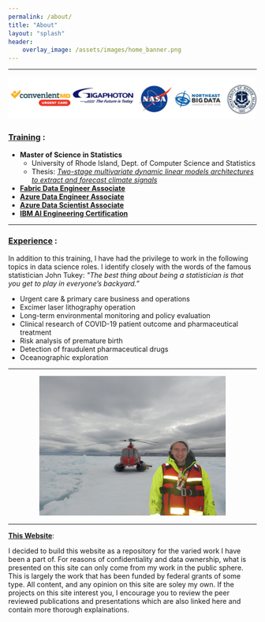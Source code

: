 ```yaml
---
permalink: /about/
title: "About"
layout: "splash"
header:
    overlay_image: /assets/images/home_banner.png
---
```


---

![Logos](/assets/images/Experience_banner_2.jpg)

### <ins>Training</ins> : 
* __Master of Science in Statistics__
    * University of Rhode Island, Dept. of Computer Science and Statistics
    * Thesis: [_Two-stage multivariate dynamic linear models architectures to extract and forecast climate signals_](https://par.nsf.gov/servlets/purl/10473887)
* [__Fabric Data Engineer Associate__](https://learn.microsoft.com/en-us/users/jacobstrock-6718/credentials/e24640a8236cba8e?ref=https%3A%2F%2Fwww.linkedin.com%2F)
* [__Azure Data Engineer Associate__](https://learn.microsoft.com/en-us/users/jacobstrock-6718/credentials/7be3a56b7da58796?ref=https%3A%2F%2Fwww.linkedin.com%2F) 
* [__Azure Data Scientist Associate__](https://learn.microsoft.com/en-us/users/jacobstrock-6718/credentials/7b6959a6becd89a?ref=https%3A%2F%2Fwww.linkedin.com%2F)
* [__IBM AI Engineering Certification__](https://coursera.org/share/1e1324a784a999c740d91e983d8d6e36) 

---

### <ins>Experience</ins> : 

In addition to this training, I have had the privilege to work in the following topics in data science roles. I identify closely with the words of the famous statistician John Tukey: _"The best thing about being a statistician is that you get to play in everyone’s backyard.”_

* Urgent care & primary care business and operations
* Excimer laser lithography operation
* Long-term environmental monitoring and policy evaluation
* Clinical research of COVID-19 patient outcome and pharmaceutical treatment
* Risk analysis of premature birth
* Detection of fraudulent pharmaceutical drugs
* Oceanographic exploration

---

<p align="center">
    <img src="/assets/images/Helicopter_photo.jpg" width="75%">
</p>

---

<ins>__This Website__</ins>: 

I decided to build this website as a repository for the varied work I have been a part of. For reasons of confidentiality and data ownership, what is presented on this site can only come from my work in the public sphere. This is largely the work that has been funded by federal grants of some type. All content, and any opinion on this site are soley my own. If the projects on this site interest you, I encourage you to review the peer reviewed publications and presentations which are also linked here and contain more thorough explainations.